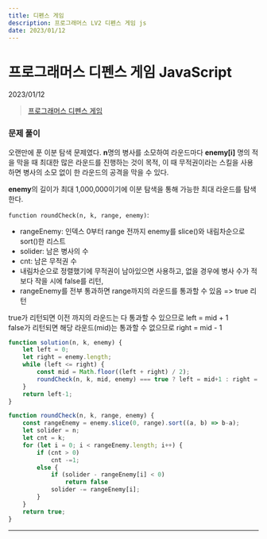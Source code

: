 ```yaml
---
title: 디펜스 게임
description: 프로그래머스 LV2 디펜스 게임 js
date: 2023/01/12
---
```


# 프로그래머스 디펜스 게임 JavaScript
<div class="flex justify-end text-sm">2023/01/12</div>

> <a href="https://school.programmers.co.kr/learn/courses/30/lessons/142085" target="_blank" class="font-bold">프로그래머스 디펜스 게임</a>

### 문제 풀이
오랜만에 푼 이분 탐색 문제였다. **n**명의 병사를 소모하여 라운드마다 **enemy\[i]** 명의 적을 막을 때 최대한 많은 라운드를 진행하는 것이 목적, 이 때 무적권이라는 스킬을 사용하면 병사의 소모 없이 한 라운드의 공격을 막을 수 있다.  

**enemy**의 길이가 최대 1,000,000이기에 이분 탐색을 통해 가능한 최대 라운드를 탐색한다.  

`function roundCheck(n, k, range, enemy)`:
- rangeEnemy: 인덱스 0부터 range 전까지 enemy를 slice()와 내림차순으로 sort()한 리스트
- solider: 남은 병사의 수
- cnt: 남은 무적권 수 
- 내림차순으로 정렬했기에 무적권이 남아있으면 사용하고, 없을 경우에 병사 수가 적보다 작을 시에 false를 리턴,
- rangeEnemy를 전부 통과하면 range까지의 라운드를 통과할 수 있음 => true 리턴 

true가 리턴되면 이전 까지의 라운드는 다 통과할 수 있으므로 left = mid + 1  
false가 리턴되면 해당 라운드(mid)는 통과할 수 없으므로 right = mid - 1

``` js
function solution(n, k, enemy) {
    let left = 0;
    let right = enemy.length;
    while (left <= right) {
        const mid = Math.floor((left + right) / 2);
        roundCheck(n, k, mid, enemy) === true ? left = mid+1 : right = mid-1;
    }
    return left-1;
}

function roundCheck(n, k, range, enemy) {
    const rangeEnemy = enemy.slice(0, range).sort((a, b) => b-a);
    let solider = n;
    let cnt = k;
    for (let i = 0; i < rangeEnemy.length; i++) {
        if (cnt > 0) 
            cnt -=1;
        else {
            if (solider - rangeEnemy[i] < 0)
                return false
            solider -= rangeEnemy[i];
        }
    }
    return true;
}
```

---